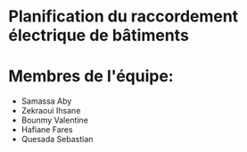 # Planification du raccordement électrique de bâtiments

# Membres de l'équipe: 
- Samassa	Aby
- Zekraoui	Ihsane
- Bounmy	Valentine
- Hafiane	Fares
- Quesada	Sebastian
